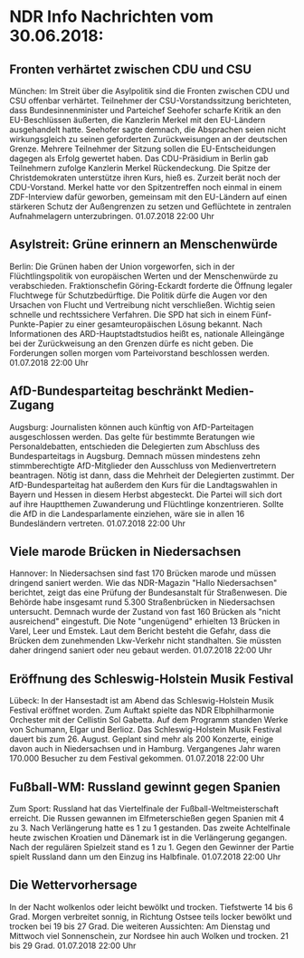# NDR Info Nachrichten vom 30.06.2018:


## Fronten verhärtet zwischen CDU und CSU
München: Im Streit über die Asylpolitik sind die Fronten zwischen CDU und CSU offenbar verhärtet. Teilnehmer der CSU-Vorstandssitzung berichteten, dass Bundesinnenminister und Parteichef Seehofer scharfe Kritik an den EU-Beschlüssen äußerten, die Kanzlerin Merkel mit den EU-Ländern ausgehandelt hatte. Seehofer sagte demnach, die Absprachen seien nicht wirkungsgleich zu seinen geforderten Zurückweisungen an der deutschen Grenze. Mehrere Teilnehmer der Sitzung sollen die EU-Entscheidungen dagegen als Erfolg gewertet haben. Das CDU-Präsidium in Berlin gab Teilnehmern zufolge Kanzlerin Merkel Rückendeckung. Die Spitze der Christdemokraten unterstütze ihren Kurs, hieß es. Zurzeit berät noch der CDU-Vorstand. Merkel hatte vor den Spitzentreffen noch einmal in einem ZDF-Interview dafür geworben, gemeinsam mit den EU-Ländern auf einen stärkeren Schutz der Außengrenzen zu setzen und Geflüchtete in zentralen Aufnahmelagern unterzubringen. 01.07.2018 22:00 Uhr 

## Asylstreit: Grüne erinnern an Menschenwürde
Berlin: Die Grünen haben der Union vorgeworfen, sich in der Flüchtlingspolitik von europäischen Werten und der Menschenwürde zu verabschieden. Fraktionschefin Göring-Eckardt forderte die Öffnung legaler Fluchtwege für Schutzbedürftige. Die Politik dürfe die Augen vor den Ursachen von Flucht und Vertreibung nicht verschließen. Wichtig seien schnelle und rechtssichere Verfahren. Die SPD hat sich in einem Fünf-Punkte-Papier zu einer gesamteuropäischen Lösung bekannt. Nach Informationen des ARD-Hauptstadtstudios heißt es, nationale Alleingänge bei der Zurückweisung an den Grenzen dürfe es nicht geben. Die Forderungen sollen morgen vom Parteivorstand beschlossen werden. 01.07.2018 22:00 Uhr 

## AfD-Bundesparteitag beschränkt Medien-Zugang
Augsburg: Journalisten können auch künftig von AfD-Parteitagen ausgeschlossen werden. Das gelte für bestimmte Beratungen wie Personaldebatten, entschieden die Delegierten zum Abschluss des Bundesparteitags in Augsburg. Demnach müssen mindestens zehn stimmberechtigte AfD-Mitglieder den Ausschluss von Medienvertretern beantragen. Nötig ist dann, dass die Mehrheit der Delegierten zustimmt. Der AfD-Bundesparteitag hat außerdem den Kurs für die Landtagswahlen in Bayern und Hessen in diesem Herbst abgesteckt. Die Partei will sich dort auf ihre Hauptthemen Zuwanderung und Flüchtlinge konzentrieren. Sollte die AfD in die Landesparlamente einziehen, wäre sie in allen 16 Bundesländern vertreten. 01.07.2018 22:00 Uhr 

## Viele marode Brücken in Niedersachsen
Hannover: In Niedersachsen sind fast 170 Brücken marode und müssen dringend saniert werden. Wie das NDR-Magazin "Hallo Niedersachsen" berichtet, zeigt das eine Prüfung der Bundesanstalt für Straßenwesen. Die Behörde habe insgesamt rund 5.300 Straßenbrücken in Niedersachsen untersucht. Demnach wurde der Zustand von fast 160 Brücken als "nicht ausreichend" eingestuft. Die Note "ungenügend" erhielten 13 Brücken in Varel, Leer und Emstek. Laut dem Bericht besteht die Gefahr, dass die Brücken dem zunehmenden Lkw-Verkehr nicht standhalten. Sie müssten daher dringend saniert oder neu gebaut werden. 01.07.2018 22:00 Uhr 

## Eröffnung des Schleswig-Holstein Musik Festival
Lübeck: In der Hansestadt ist am Abend das Schleswig-Holstein Musik Festival eröffnet worden. Zum Auftakt spielte das NDR Elbphilharmonie Orchester mit der Cellistin Sol Gabetta. Auf dem Programm standen Werke von Schumann, Elgar und Berlioz. Das Schleswig-Holstein Musik Festival dauert bis zum 26. August. Geplant sind mehr als 200 Konzerte, einige davon auch in Niedersachsen und in Hamburg. Vergangenes Jahr waren 170.000 Besucher zu dem Festival gekommen. 01.07.2018 22:00 Uhr 

## Fußball-WM: Russland gewinnt gegen Spanien
Zum Sport:	Russland hat das Viertelfinale der Fußball-Weltmeisterschaft erreicht. Die Russen gewannen im Elfmeterschießen gegen Spanien mit 4 zu 3. Nach Verlängerung hatte es 1 zu 1 gestanden. Das zweite Achtelfinale heute zwischen Kroatien und Dänemark ist in die Verlängerung gegangen. Nach der regulären Spielzeit stand es 1 zu 1. Gegen den Gewinner der Partie spielt Russland dann um den Einzug ins Halbfinale. 01.07.2018 22:00 Uhr 

## Die Wettervorhersage
In der Nacht wolkenlos oder leicht bewölkt und trocken. Tiefstwerte 14 bis 6 Grad. Morgen verbreitet sonnig, in Richtung Ostsee teils locker bewölkt und trocken bei 19 bis 27 Grad. Die weiteren Aussichten: Am Dienstag und Mittwoch viel Sonnenschein, zur Nordsee hin auch Wolken und trocken. 21 bis 29 Grad. 01.07.2018 22:00 Uhr 
